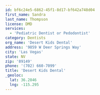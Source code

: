 ```yaml
---
id: bf6c24e5-6862-45f1-8d17-bf642a748d04
first_name: Sandra
last_name: Thompson
license: DMD
services:
  - 'Pediatric Dentist or Pedodontist'
category: Dentists
org_name: 'Desert Kids Dental'
address: '9859 W Deer Springs Way'
city: 'Las Vegas'
state: NV
zip: '89149'
phone: '(702) 660-7099'
title: 'Desert Kids Dental'
_geoloc:
  lat: 36.2846
  lng: -115.295
---
```

